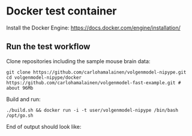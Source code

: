 # Docker test container

Install the Docker Engine: https://docs.docker.com/engine/installation/

## Run the test workflow

Clone repositories including the sample mouse brain data:

    git clone https://github.com/carlohamalainen/volgenmodel-nipype.git
    cd volgenmodel-nipype/docker
    https://github.com/carlohamalainen/volgenmodel-fast-example.git # about 96Mb

Build and run:

    ./build.sh && docker run -i -t user/volgenmodel-nipype /bin/bash /opt/go.sh

End of output should look like:


